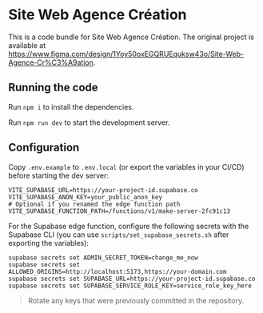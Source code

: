 
  # Site Web Agence Création

  This is a code bundle for Site Web Agence Création. The original project is available at https://www.figma.com/design/1Yoy50oxEGQRUEquksw43o/Site-Web-Agence-Cr%C3%A9ation.

  ## Running the code

Run `npm i` to install the dependencies.

Run `npm run dev` to start the development server.

## Configuration

Copy `.env.example` to `.env.local` (or export the variables in your CI/CD) before starting the dev server:

```
VITE_SUPABASE_URL=https://your-project-id.supabase.co
VITE_SUPABASE_ANON_KEY=your_public_anon_key
# Optional if you renamed the edge function path
VITE_SUPABASE_FUNCTION_PATH=/functions/v1/make-server-2fc91c13
```

For the Supabase edge function, configure the following secrets with the Supabase CLI (you can use `scripts/set_supabase_secrets.sh` after exporting the variables):

```
supabase secrets set ADMIN_SECRET_TOKEN=change_me_now
supabase secrets set ALLOWED_ORIGINS=http://localhost:5173,https://your-domain.com
supabase secrets set SUPABASE_URL=https://your-project-id.supabase.co
supabase secrets set SUPABASE_SERVICE_ROLE_KEY=service_role_key_here
```

> Rotate any keys that were previously committed in the repository.
  
